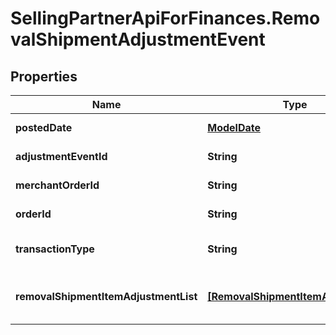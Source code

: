 # SellingPartnerApiForFinances.RemovalShipmentAdjustmentEvent

## Properties
Name | Type | Description | Notes
------------ | ------------- | ------------- | -------------
**postedDate** | [**ModelDate**](ModelDate.md) | The date when the financial event was posted. | [optional] 
**adjustmentEventId** | **String** | The unique identifier for the adjustment event. | [optional] 
**merchantOrderId** | **String** | The merchant removal orderId. | [optional] 
**orderId** | **String** | The orderId for shipping inventory. | [optional] 
**transactionType** | **String** | The type of removal order.  Possible values:  * WHOLESALE_LIQUIDATION. | [optional] 
**removalShipmentItemAdjustmentList** | [**[RemovalShipmentItemAdjustment]**](RemovalShipmentItemAdjustment.md) | A comma-delimited list of Removal shipmentItemAdjustment details for FBA inventory. | [optional] 


